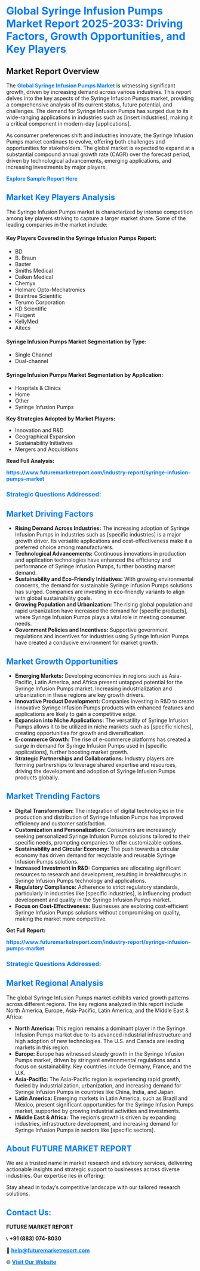 <h1 style="color: #007BFF;">Global Syringe Infusion Pumps Market Report 2025-2033: Driving Factors, Growth Opportunities, and Key Players</h1>

<section id="overview">
<h2>Market Report Overview</h2>
<p>The <a href="https://www.futuremarketreport.com/industry-report/syringe-infusion-pumps-market" style="color: #007BFF; text-decoration: none;"><strong>Global Syringe Infusion Pumps Market</strong></a> is witnessing significant growth, driven by increasing demand across various industries. This report delves into the key aspects of the Syringe Infusion Pumps market, providing a comprehensive analysis of its current status, future potential, and challenges. The demand for Syringe Infusion Pumps has surged due to its wide-ranging applications in industries such as [insert industries], making it a critical component in modern-day [applications].</p>
<p>As consumer preferences shift and industries innovate, the Syringe Infusion Pumps market continues to evolve, offering both challenges and opportunities for stakeholders. The global market is expected to expand at a substantial compound annual growth rate (CAGR) over the forecast period, driven by technological advancements, emerging applications, and increasing investments by major players.</p>
</section>

<section id="overview">
<p><a href="https://www.futuremarketreport.com/request-sample/reportId=127497" style="color: #007BFF; text-decoration: none;"><strong>Explore Sample Report Here</strong></a></p>
</section>

<section id="key-players">
<h2 style="color: #007BFF;">Market Key Players Analysis</h2>
<p>The Syringe Infusion Pumps market is characterized by intense competition among key players striving to capture a larger market share. Some of the leading companies in the market include:</p>
<h4>Key Players Covered in the Syringe Infusion Pumps Report:</h4>
<ul><li>BD</li><li>B. Braun</li><li>Baxter</li><li>Smiths Medical</li><li>Daiken Medical</li><li>Chemyx</li><li>Holmarc Opto-Mechatronics</li><li>Braintree Scientific</li><li>Terumo Corporation</li><li>KD Scientific</li><li>Fluigent</li><li>KellyMed</li><li>Aitecs</li></ul>
<h4>Syringe Infusion Pumps Market Segmentation by Type:</h4>
<ul><li>Single Channel</li><li>Dual-channel</li></ul>

<h4>Syringe Infusion Pumps Market Segmentation by Application:</h4>
<ul><li>Hospitals &amp; Clinics</li><li>Home</li><li>Other</li><li>Syringe Infusion Pumps</li></ul>
<p><strong>Key Strategies Adopted by Market Players:</strong></p>
<ul>
<li>Innovation and R&D</li>
<li>Geographical Expansion</li>
<li>Sustainability Initiatives</li>
<li>Mergers and Acquisitions</li>
</ul>
</section>

<section>
<p><strong>Read Full Analysis: </strong></p><a href="https://www.futuremarketreport.com/industry-report/syringe-infusion-pumps-market" style="color: #007BFF; text-decoration: none;"><strong>https://www.futuremarketreport.com/industry-report/syringe-infusion-pumps-market</strong></a>
<h3 style="color: #007BFF;">Strategic Questions Addressed:</h3>
</section>

<section id="driving-factors">
<h2 style="color: #007BFF;">Market Driving Factors</h2>
<ul>
<li><strong>Rising Demand Across Industries:</strong> The increasing adoption of Syringe Infusion Pumps in industries such as [specific industries] is a major growth driver. Its versatile applications and cost-effectiveness make it a preferred choice among manufacturers.</li>
<li><strong>Technological Advancements:</strong> Continuous innovations in production and application technologies have enhanced the efficiency and performance of Syringe Infusion Pumps, further boosting market demand.</li>
<li><strong>Sustainability and Eco-Friendly Initiatives:</strong> With growing environmental concerns, the demand for sustainable Syringe Infusion Pumps solutions has surged. Companies are investing in eco-friendly variants to align with global sustainability goals.</li>
<li><strong>Growing Population and Urbanization:</strong> The rising global population and rapid urbanization have increased the demand for [specific products], where Syringe Infusion Pumps plays a vital role in meeting consumer needs.</li>
<li><strong>Government Policies and Incentives:</strong> Supportive government regulations and incentives for industries using Syringe Infusion Pumps have created a conducive environment for market growth.</li>
</ul>
</section>

<section id="growth-opportunities">
<h2 style="color: #007BFF;">Market Growth Opportunities</h2>
<ul>
<li><strong>Emerging Markets:</strong> Developing economies in regions such as Asia-Pacific, Latin America, and Africa present untapped potential for the Syringe Infusion Pumps market. Increasing industrialization and urbanization in these regions are key growth drivers.</li>
<li><strong>Innovative Product Development:</strong> Companies investing in R&D to create innovative Syringe Infusion Pumps products with enhanced features and applications are likely to gain a competitive edge.</li>
<li><strong>Expansion into Niche Applications:</strong> The versatility of Syringe Infusion Pumps allows it to be utilized in niche markets such as [specific niches], creating opportunities for growth and diversification.</li>
<li><strong>E-commerce Growth:</strong> The rise of e-commerce platforms has created a surge in demand for Syringe Infusion Pumps used in [specific applications], further boosting market growth.</li>
<li><strong>Strategic Partnerships and Collaborations:</strong> Industry players are forming partnerships to leverage shared expertise and resources, driving the development and adoption of Syringe Infusion Pumps products globally.</li>
</ul>
</section>

<section id="trending-factors">
<h2 style="color: #007BFF;">Market Trending Factors</h2>
<ul>
<li><strong>Digital Transformation:</strong> The integration of digital technologies in the production and distribution of Syringe Infusion Pumps has improved efficiency and customer satisfaction.</li>
<li><strong>Customization and Personalization:</strong> Consumers are increasingly seeking personalized Syringe Infusion Pumps solutions tailored to their specific needs, prompting companies to offer customizable options.</li>
<li><strong>Sustainability and Circular Economy:</strong> The push towards a circular economy has driven demand for recyclable and reusable Syringe Infusion Pumps solutions.</li>
<li><strong>Increased Investment in R&D:</strong> Companies are allocating significant resources to research and development, resulting in breakthroughs in Syringe Infusion Pumps technology and applications.</li>
<li><strong>Regulatory Compliance:</strong> Adherence to strict regulatory standards, particularly in industries like [specific industries], is influencing product development and quality in the Syringe Infusion Pumps market.</li>
<li><strong>Focus on Cost-Effectiveness:</strong> Businesses are exploring cost-efficient Syringe Infusion Pumps solutions without compromising on quality, making the market more competitive.</li>
</ul>
</section>

<section>
<p><strong>Get Full Report: </strong></p><a href="https://www.futuremarketreport.com/industry-report/syringe-infusion-pumps-market" style="color: #007BFF; text-decoration: none;"><strong>https://www.futuremarketreport.com/industry-report/syringe-infusion-pumps-market</strong></a>
<h3 style="color: #007BFF;">Strategic Questions Addressed:</h3>
</section>


<section id="regional-analysis">
<h2 style="color: #007BFF;">Market Regional Analysis</h2>
<p>The global Syringe Infusion Pumps market exhibits varied growth patterns across different regions. The key regions analyzed in this report include North America, Europe, Asia-Pacific, Latin America, and the Middle East & Africa:</p>
<ul>
<li><strong>North America:</strong> This region remains a dominant player in the Syringe Infusion Pumps market due to its advanced industrial infrastructure and high adoption of new technologies. The U.S. and Canada are leading markets in this region.</li>
<li><strong>Europe:</strong> Europe has witnessed steady growth in the Syringe Infusion Pumps market, driven by stringent environmental regulations and a focus on sustainability. Key countries include Germany, France, and the U.K.</li>
<li><strong>Asia-Pacific:</strong> The Asia-Pacific region is experiencing rapid growth, fueled by industrialization, urbanization, and increasing demand for Syringe Infusion Pumps in countries like China, India, and Japan.</li>
<li><strong>Latin America:</strong> Emerging markets in Latin America, such as Brazil and Mexico, present significant opportunities for the Syringe Infusion Pumps market, supported by growing industrial activities and investments.</li>
<li><strong>Middle East & Africa:</strong> The region’s growth is driven by expanding industries, infrastructure development, and increasing demand for Syringe Infusion Pumps in sectors like [specific sectors].</li>
</ul>
</section>

<footer>
<h2 style="color: #007BFF;">About FUTURE MARKET REPORT</h2>
<p>We are a trusted name in market research and advisory services, delivering actionable insights and strategic support to businesses across diverse industries. Our expertise lies in offering:</p>

<p>Stay ahead in today’s competitive landscape with our tailored research solutions.</p>

<h2 style="color: #007BFF;">Contact Us:</h2>
<p><strong>FUTURE MARKET REPORT</strong></p>
<p>📞 <strong>+91 (883) 074-8030</strong></p>
<p>📧 <strong><a href="mailto:help@futuremarketreport.com" style="color: #007BFF;">help@futuremarketreport.com</a></strong></p>
<p>🌐 <strong><a href="https://www.futuremarketreport.com/" style="color: #007BFF;">Visit Our Website</a></strong></p>
</footer>